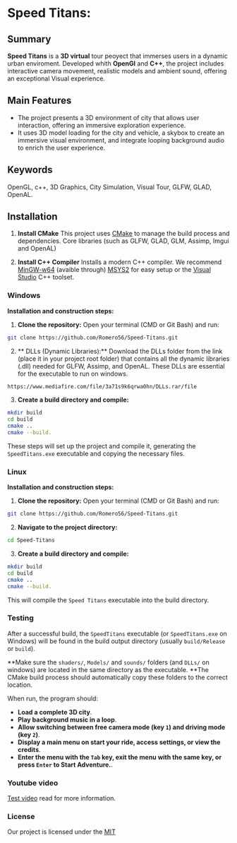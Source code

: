 # Speed Titans:

## Summary
**Speed Titans** is a **3D virtual** tour peoyect that immerses users in a dynamic urban enviroment. Developed whith **OpenGl** and **C++**, the project includes interactive camera movement, realistic models and ambient sound, offering an exceptional Visual experience.
## Main Features

* The project presents a 3D environment of city that allows user interaction, offering an immersive exploration experience.
* It uses 3D model loading for the city and vehicle, a skybox to create an immersive visual environment, and integrate looping background audio to enrich the user experience.

## Keywords
OpenGL, c++, 3D Graphics, City Simulation, Visual Tour, GLFW, GLAD, OpenAL.

## Installation

1. **Install CMake**
 This project uses [CMake](https://cmake.org/) to manage the build process and dependencies. Core libraries (such as GLFW, GLAD, GLM, Assimp, Imgui and OpenAL)

 2. **Install C++ Compiler**
 Installs a modern C++ compiler. We recommend [MinGW-w64](https://www.mingw-w64.org/) (avaible through) [MSYS2](https://www.msys2.org/) for easy setup or the [Visual Studio](https://visualstudio.microsoft.com/) C++ toolset.

 ### Windows

 **Installation and construction steps:**

 1. **Clone the repository:** Open your terminal (CMD or Git Bash) and run:

 ```bash
 git clone https://github.com/Romero56/Speed-Titans.git
 ```
2. ** DLLs (Dynamic Libraries):** Download the DLLs folder from the link (place it in your project root folder) that contains all the dynamic libraries (.dll) needed for GLFW, Assimp, and OpenAL. These DLLs are essential for the executable to run on windows.

```bash
https://www.mediafire.com/file/3a71s9k6qrwa0hn/DLLs.rar/file
```

3. **Create a build directory and compile:**
```bash
mkdir build
cd build
cmake ..
cmake --build.
```
These steps will set up the project and compile it, generating the `SpeedTitans.exe` executable and copying the necessary files.


### Linux
**Installation and construction steps:**

1. **Clone the repository:** Open your terminal (CMD or Git Bash) and run:

 ```bash
 git clone https://github.com/Romero56/Speed-Titans.git
 ```

 2. **Navigate to the project directory:**
 ```bash
 cd Speed-Titans
 ```

 3. **Create a build directory and compile:**
```bash
mkdir build
cd build
cmake ..
cmake --build.
```
This will compile the `Speed Titans` executable into the build directory.

### Testing

After a successful build, the `SpeedTitans` executable (or `SpeedTitans.exe` on Windows) will be found in the build output directory (usually `build/Release` or `build`).

**Make sure the `shaders/`, `Models/` and `sounds/` folders (and `DLLs/` on windows) are located in the same directory as the executable. **The CMake build process should automatically copy these folders to the correct location.

When run, the program should:

* **Load a complete 3D city**.
* **Play background music in a loop**.
* **Allow switching between free camera mode (key `1`) and driving mode (key `2`)**.
* **Display a main menu on start your ride, access settings, or view the credits**.
* **Enter the menu with the `Tab` key, exit the menu with the same key, or press `Enter` to Start Adventure.**.

### Youtube video

[Test video](https://youtu.be/41Mx0lsdEUE?feature=shared) read for more information.

### License

Our project is licensed under the [MIT](https://github.com/Romero56/Speed-Titans/blob/main/LICENSE)
